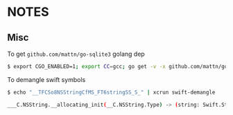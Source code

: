 # NOTES

## Misc

To get `github.com/mattn/go-sqlite3` golang dep

```bash
$ export CGO_ENABLED=1; export CC=gcc; go get -v -x github.com/mattn/go-sqlite3
```

To demangle swift symbols

```bash
$ echo "__TFCSo8NSStringCfMS_FT6stringSS_S_" | xcrun swift-demangle

___C.NSString.__allocating_init(__C.NSString.Type) -> (string: Swift.String) -> __C.NSString
```
